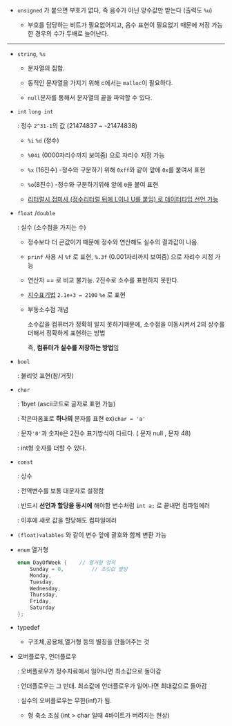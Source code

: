 - `unsigned` 가 붙으면 부호가 없다, 즉 음수가 아닌 양수값만 받는다 (출력도 `%u`)

  - 부호를 담당하는 비트가 필요없어지고, 음수 표현이 필요없기 때문에 저장 가능한 경우의 수가 두배로 늘어난다.

---

- `string`, `%s`

  - 문자열의 집합.

  - 동적인 문자열을 가지기 위해 c에서는 `malloc`이 필요하다.

  - `null`문자를 통해서 문자열의 끝을 파악할 수 있다.

- `int` `long int`

  : 정수 `2^31-1`의 값 (21474837 ~ -21474838)

  - `%i` `%d` (정수)

  - `%04i` (0000자리수까지 보여줌) 으로 자리수 지정 가능

  - `%x` (16진수) -정수와 구분하기 위해 `0xff`와 같이 앞에 `0x`를 붙여서 표현

  - `%o`(8진수) -정수와 구분하기위해 앞에 `0`을 붙여 표현

  - [리터럴시 접미사 (정수리터럴 뒤에 L이나 U를 붙임) 로 데이터타입 선언 가능](https://dojang.io/mod/page/view.php?id=71)

- `float` /`double`

  : 실수 (소수점을 가지는 수)

  - 정수보다 더 큰값이기 때문에 정수와 연산해도 실수의 결과값이 나옴.

  - `prinf` 사용 시 `%f` 로 표현, `%.3f` (0.001자리까지 보여줌) 으로 자리수 지정 가능

  - 연산자 == 로 비교 불가능. 2진수로 소수를 표현하지 못한다.

  - [지수표기법](https://dojang.io/mod/page/view.php?id=45) `2.1e+3 = 2100` `%e` 로 표현
  - 부동소수점 개념

    소수값을 컴퓨터가 정확히 알지 못하기때문에, 소수점을 이동시켜서 2의 상수를 더해서 정확하게 표현하는 방법

    즉, **컴퓨터가 실수를 저장하는 방법**임

- `bool`

  : 불리엇 표현(참/거짓)

- `char`

  : 1byet (ascii코드로 글자로 표현 가능)

  : 작은따옴표로 **하나의** 문자를 표현 ex)`char = 'a'`

  : 문자`'0'`과 숫자`0`은 2진수 표기방식이 다르다. ( 문자 null , 문자 48)

  : int형 숫자를 더할 수 있다.

- `const`

  : 상수

  : 전역변수를 보통 대문자로 설정함

  : 반드시 **선언과 할당을 동시에** 해야함 변수처럼 `int a;` 로 끝내면 컴파일에러

  : 이후에 새로 값을 할당해도 컴파일에러

- `(float)valables` 와 같이 변수 앞에 괄호와 함께 변환 가능

- `enum` 열거형

  ```c
  enum DayOfWeek {    // 열거형 정의
      Sunday = 0,         // 초깃값 할당
      Monday,
      Tuesday,
      Wednesday,
      Thursday,
      Friday,
      Saturday
  };
  ```

- typedef

  - 구조체,공용체,열거형 등의 별칭을 만들어주는 것

- 오버플로우, 언더플로우

  : 오버플로우가 정수자료에서 일어나면 최소값으로 돌아감

  : 언더플로우는 그 반대. 최소값에 언더플로우가 일어나면 최대값으로 돌아감

  : 실수의 오버플로우는 무한(inf)가 됨.

  - 형 축소 조심 (int > char 일때 4바이트가 버려지는 현상)
